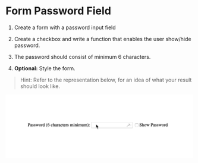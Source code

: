 # Form Password Field

1. Create a form with a password input field

1. Create a checkbox and write a function that enables the user show/hide password.

1. The password should consist of minimum 6 characters.

1. **Optional:** Style the form.

> Hint: Refer to the representation below, for an idea of what your result should look like.

![screenshot](demo.gif)
